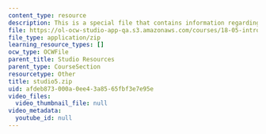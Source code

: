 ```yaml
---
content_type: resource
description: This is a special file that contains information regarding studio 5.
file: https://ol-ocw-studio-app-qa.s3.amazonaws.com/courses/18-05-introduction-to-probability-and-statistics-spring-2014/afdeb873000a0ee43a8565fbf3e7e95e_studio5.zip
file_type: application/zip
learning_resource_types: []
ocw_type: OCWFile
parent_title: Studio Resources
parent_type: CourseSection
resourcetype: Other
title: studio5.zip
uid: afdeb873-000a-0ee4-3a85-65fbf3e7e95e
video_files:
  video_thumbnail_file: null
video_metadata:
  youtube_id: null
---
```

